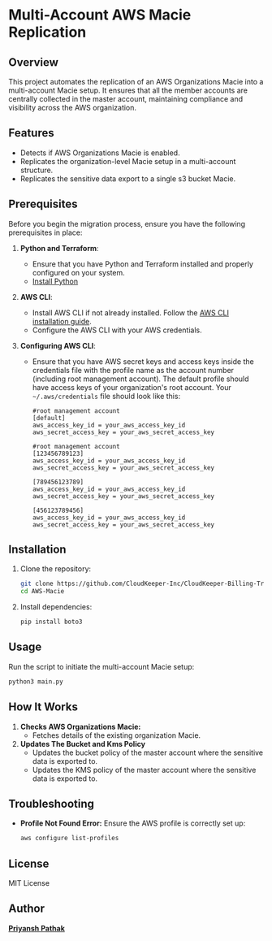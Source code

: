 # Multi-Account AWS Macie Replication

## Overview
This project automates the replication of an AWS Organizations Macie into a multi-account Macie setup. It ensures that all the member accounts are centrally collected in the master account, maintaining compliance and visibility across the AWS organization.

## Features
- Detects if AWS Organizations Macie is enabled.
- Replicates the organization-level Macie setup in a multi-account structure.
- Replicates the sensitive data export to a single s3 bucket Macie.

## Prerequisites

Before you begin the migration process, ensure you have the following prerequisites in place:

1. **Python and Terraform**:
   - Ensure that you have Python and Terraform installed and properly configured on your system.
   - [Install Python](https://www.python.org/downloads/)

2. **AWS CLI**:
   - Install AWS CLI if not already installed. Follow the [AWS CLI installation guide](https://docs.aws.amazon.com/cli/latest/userguide/install-cliv2.html).
   - Configure the AWS CLI with your AWS credentials.

3. **Configuring AWS CLI**:
   - Ensure that you have AWS secret keys and access keys inside the credentials file with the profile name as the account number (including root management account). The default profile should have access keys of your organization's root account. Your `~/.aws/credentials` file should look like this:
     ```
     #root management account
     [default]  
     aws_access_key_id = your_aws_access_key_id
     aws_secret_access_key = your_aws_secret_access_key
    
     #root management account
     [123456789123]  
     aws_access_key_id = your_aws_access_key_id
     aws_secret_access_key = your_aws_secret_access_key
     
     [789456123789]
     aws_access_key_id = your_aws_access_key_id
     aws_secret_access_key = your_aws_secret_access_key
     
     [456123789456]
     aws_access_key_id = your_aws_access_key_id
     aws_secret_access_key = your_aws_secret_access_key
     ```

## Installation
1. Clone the repository:
   ```sh
   git clone https://github.com/CloudKeeper-Inc/CloudKeeper-Billing-Transfer-Accelerators.git
   cd AWS-Macie
   ```
2. Install dependencies:
   ```sh
   pip install boto3
   ```

## Usage
Run the script to initiate the multi-account Macie setup:
```sh
python3 main.py
```

## How It Works
1. **Checks AWS Organizations Macie:**
   - Fetches details of the existing organization Macie.
2. **Updates The Bucket and Kms Policy**
   - Updates the bucket policy of the master account where the sensitive data is exported to.
   - Updates the KMS policy of the master account where the sensitive data is exported to.

## Troubleshooting
- **Profile Not Found Error:** Ensure the AWS profile is correctly set up:
  ```sh
  aws configure list-profiles
  ```

## License
MIT License

## Author
[**Priyansh Pathak**](https://github.com/PriyanshPathak2002)
